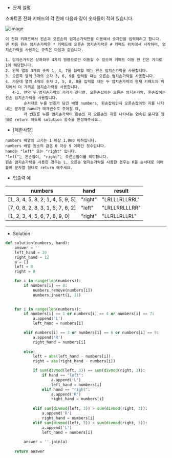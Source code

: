 - 문제 설명

스마트폰 전화 키패드의 각 칸에 다음과 같이 숫자들이 적혀 있습니다.

![image](https://user-images.githubusercontent.com/84713532/208605772-5a233087-77c9-4712-b92a-b5dc9b536099.png)

```
이 전화 키패드에서 왼손과 오른손의 엄지손가락만을 이용해서 숫자만을 입력하려고 합니다.
맨 처음 왼손 엄지손가락은 * 키패드에 오른손 엄지손가락은 # 키패드 위치에서 시작하며, 엄지손가락을 사용하는 규칙은 다음과 같습니다.
```
```
1. 엄지손가락은 상하좌우 4가지 방향으로만 이동할 수 있으며 키패드 이동 한 칸은 거리로 1에 해당합니다.
2. 왼쪽 열의 3개의 숫자 1, 4, 7을 입력할 때는 왼손 엄지손가락을 사용합니다.
3. 오른쪽 열의 3개의 숫자 3, 6, 9를 입력할 때는 오른손 엄지손가락을 사용합니다.
4. 가운데 열의 4개의 숫자 2, 5, 8, 0을 입력할 때는 두 엄지손가락의 현재 키패드의 위치에서 더 가까운 엄지손가락을 사용합니다.
   4-1. 만약 두 엄지손가락의 거리가 같다면, 오른손잡이는 오른손 엄지손가락, 왼손잡이는 왼손 엄지손가락을 사용합니다.
        순서대로 누를 번호가 담긴 배열 numbers, 왼손잡이인지 오른손잡이인 지를 나타내는 문자열 hand가 매개변수로 주어질 때,
        각 번호를 누른 엄지손가락이 왼손인 지 오른손인 지를 나타내는 연속된 문자열 형태로 return 하도록 solution 함수를 완성해주세요.
```

- [제한사항]

```
numbers 배열의 크기는 1 이상 1,000 이하입니다.
numbers 배열 원소의 값은 0 이상 9 이하인 정수입니다.
hand는 "left" 또는 "right" 입니다.
"left"는 왼손잡이, "right"는 오른손잡이를 의미합니다.
왼손 엄지손가락을 사용한 경우는 L, 오른손 엄지손가락을 사용한 경우는 R을 순서대로 이어붙여 문자열 형태로 return 해주세요.
```

- 입출력 예

| numbers |	hand |	result |
| --- | --- | --- |
| [1, 3, 4, 5, 8, 2, 1, 4, 5, 9, 5]	| "right" |	"LRLLLRLLRRL" |
| [7, 0, 8, 2, 8, 3, 1, 5, 7, 6, 2]	| "left"	| "LRLLRRLLLRR" |
| [1, 2, 3, 4, 5, 6, 7, 8, 9, 0]	| "right"	| "LLRLLRLLRL" |

---

- Solution

```py
def solution(numbers, hand):
    answer = ''
    left_hand = 10
    right_hand = 12
    a = []
    left = 0
    right = 0

    for i in range(len(numbers)):
        if numbers[i] == 0:
            numbers.remove(numbers[i])
            numbers.insert(i, 11)
    

    for i in range(len(numbers)):
        if numbers[i] == 1 or numbers[i] == 4 or numbers[i] == 7:
            a.append('L')
            left_hand = numbers[i]

        elif numbers[i] == 3 or numbers[i] == 6 or numbers[i] == 9:
            a.append('R')
            right_hand = numbers[i]
            
        else:
            left = abs(left_hand - numbers[i])
            right = abs(right_hand - numbers[i])

            if sum(divmod(left, 3)) == sum(divmod(right, 3)):
                if hand == "left":
                    a.append('L')
                    left_hand = numbers[i]
                elif hand == "right":
                    a.append('R')
                    right_hand = numbers[i]
        
            elif sum(divmod(left, 3)) > sum(divmod(right, 3)):
                a.append('R')
                right_hand = numbers[i]
            elif sum(divmod(left, 3)) < sum(divmod(right, 3)):
                a.append('L')
                left_hand = numbers[i]
    
        answer = ''.join(a)
    
    return answer
```
